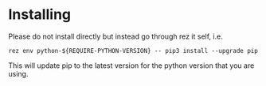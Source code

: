 # Installing

Please do not install directly but instead go through rez it self, i.e.

```
rez env python-${REQUIRE-PYTHON-VERSION} -- pip3 install --upgrade pip
```

This will update pip to the latest version for the python version that you are using.
